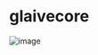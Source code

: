 # glaivecore

![image](https://github.com/user-attachments/assets/d03e0429-d2dc-4825-bc7f-1b89fad40c22)

